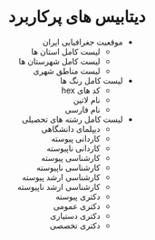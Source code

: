 <div align="right" dir="rtl">
<h1>دیتابیس های پرکاربرد</h1>
<ul>
    <li>
        موقعیت جغرافیایی ایران
        <ul>
            <li>لیست کامل استان ها</li>
            <li>لیست کامل شهرستان ها</li>
            <li>لیست مناطق شهری</li>
        </ul>
    </li>
    <li>
        لیست کامل رنگ ها
        <ul>
            <li>کد های hex</li>
            <li>نام لاتین</li>
            <li>نام فارسی</li>
        </ul>
    </li>
    <li>
        لیست کامل رشته های تحصیلی
        <ul>
            <li>دیپلمای دانشگاهی</li>
            <li>کاردانی پیوسته</li>
            <li>کاردانی ناپیوسته</li>          <li>کارشناسی پیوسته</li>
            <li>کارشناسی ناپیوسته</li>
            <li>کارشناسی ارشد پیوسته</li>
            <li>کارشناسی ارشد ناپیوسته</li>
            <li>دکتری پیوسته</li>
            <li>دکتری عمومی</li>
            <li>دکتری دستیاری</li>
            <li>دکتری تخصصی</li>
        </ul>
    </li>
</ul>
</div>